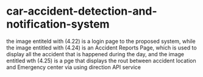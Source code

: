 # car-accident-detection-and-notification-system
the image entiteld with (4.22) is a login page to the proposed system, while 
the image entitled with (4.24) is an Accident Reports Page, which is used to display all the accident that is happened during the day, and
the image entitled wth (4.25) is a pge that displays the rout between accident location and Emergency center via using direction API service 
